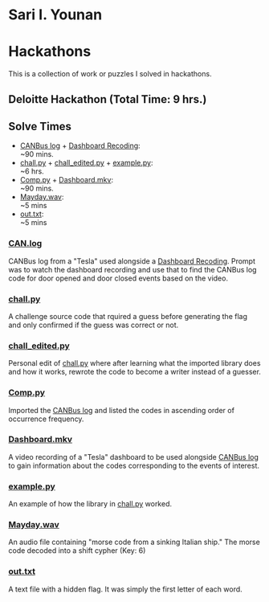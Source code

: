 # Sari I. Younan
# Hackathons
This is a collection of work or puzzles I solved in hackathons.
## Deloitte Hackathon (Total Time: 9 hrs.)
## Solve Times
- [CANBus log](/CAN.log) + [Dashboard Recoding](/Dashboard.mkv):<br />~90 mins.
- [chall.py](/chall.py) + [chall_edited.py](/chall_edited.py) + [example.py](/example.py):<br />~6 hrs.
- [Comp.py](/Comp.py) + [Dashboard.mkv](/Dashboard.mkv):<br />~90 mins.
- [Mayday.wav](/Mayday.wav):<br />~5 mins
- [out.txt](/out.txt):<br />~5 mins
### [CAN.log](/CAN.log)
CANBus log from a "Tesla" used alongside a [Dashboard Recoding](/Dashboard.mkv). Prompt was to watch the dashboard 
recording and use that to find the CANBus log code for door opened and door closed events based on the video.
### [chall.py](/chall.py)
A challenge source code that rquired a guess before generating the flag and only confirmed if the guess was correct or 
not.
### [chall_edited.py](/chall_edited.py)
Personal edit of [chall.py](/chall.py) where after learning what the imported library does and how it works, rewrote the 
code to become a writer instead of a guesser.
### [Comp.py](/Comp.py)
Imported the [CANBus log](/CAN.log) and listed the codes in ascending order of occurrence frequency.
### [Dashboard.mkv](/Dashboard.mkv)
A video recording of a "Tesla" dashboard to be used alongside [CANBus log](/CAN.log) to gain information about the codes
corresponding to the events of interest.
### [example.py](/example.py)
An example of how the library in [chall.py](/chall.py) worked.
### [Mayday.wav](/Mayday.wav)
An audio file containing "morse code from a sinking Italian ship." The morse code decoded into a shift cypher (Key: 6)
### [out.txt](/out.txt)
A text file with a hidden flag. It was simply the first letter of each word.